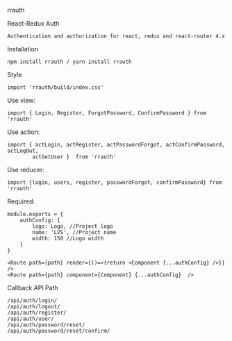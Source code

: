 rrauth

React-Redux Auth
```
Authentication and authorization for react, redux and react-router 4.x
```

Installation
```
npm install rrauth / yarn install rrauth
```

Style
```
import 'rrauth/build/index.css'
```

Use view: 
```
import { Login, Register, ForgotPassword, ConfirmPassword } from 'rrauth'
```

Use action:
```
import { actLogin, actRegister, actPasswordForgot, actConfirmPassword, actLogOut, 
        actGetUser }  from 'rrauth'
```

Use reducer: 
```
import {login, users, register, passwordForgot, confirmPassword} from 'rrauth'
```

Required: 
```
module.exports = {
    authConfig: {
        logo: Logo, //Project logo
        name: 'LVS', //Project name 
        width: 150 //Logo width
    }
} 

<Route path={path} render={()=>{return <Component {...authConfig} />}}  />
<Route path={path} component={Component} {...authConfig}  />
```

Callback API Path

```
/api/auth/login/
/api/auth/logout/
/api/auth/register/
/api/auth/user/
/api/auth/password/reset/
/api/auth/password/reset/confirm/
```
